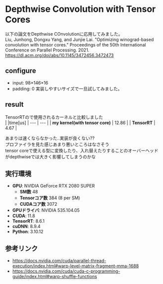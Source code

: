 # Depthwise Convolution with Tensor Cores
以下の論文をDepthwise COnvolutionに応用してみました。  
Liu, Junhong, Dongxu Yang, and Junjie Lai. "Optimizing winograd-based convolution with tensor cores." Proceedings of the 50th International Conference on Parallel Processing. 2021.  
https://dl.acm.org/doi/abs/10.1145/3472456.3472473  

## configure
- input: 98×146×16
- padding: 0
実装しやすいサイズで一旦試してみました。

## result
TensorRTので使用されるカーネルと比較しました  
|  |time[us]
| --- | --- |
| **my kernel(with tensor core)**  | 12.86  |
| **TensorRT** | 4.67  |  

あまりは速くならなかった..実装が良くない??  
プロファイラを見た感じあまり悪いところはなさそう  
tensor coreで使える型に変換したり、入れ替えたりすることのオーバーヘッドがdepthwiseでは大きく影響してしまうのかな

## 実行環境
- **GPU**: NVIDIA GeForce RTX 2080 SUPER
    - **SM数** 48
    - **Tensorコア数** 384 (8 per SM)
    - **CUDAコア数** 3072
- **GPUドライバ**: NVIDIA 535.104.05
- **CUDA**: 11.8
- **TensorRT**: 8.6.1
- **cuDNN**: 8.9.4
- **Python**: 3.10.12

## 参考リンク

- https://docs.nvidia.com/cuda/parallel-thread-execution/index.html#warp-level-matrix-fragment-mma-1688
- https://docs.nvidia.com/cuda/cuda-c-programming-guide/index.html#warp-shuffle-functions
